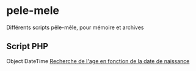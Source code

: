 # pele-mele
Différents scripts pêle-mêle, pour mémoire et archives

## Script PHP
Object DateTime  <a href="php/recherche-age.php">Recherche de l'age en fonction de la date de naissance</a>

